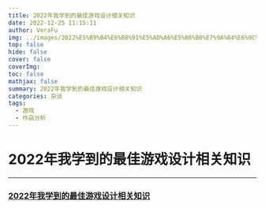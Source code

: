 ```yaml
---
title: 2022年我学到的最佳游戏设计相关知识
date: 2022-12-25 11:15:11
author: VeraFu
img: ../images/2022%E5%B9%B4%E6%88%91%E5%AD%A6%E5%88%B0%E7%9A%84%E6%9C%80%E4%BD%B3%E6%B8%B8%E6%88%8F%E8%AE%BE%E8%AE%A1%E7%9B%B8%E5%85%B3%E7%9F%A5%E8%AF%86.png
top: false
hide: false
cover: false
coverImg: 
toc: false
mathjax: false
summary: 2022年我学到的最佳游戏设计相关知识
categories: 杂谈
tags:
  - 游戏
  - 作品分析
---
```

# 2022年我学到的最佳游戏设计相关知识

***

### [2022年我学到的最佳游戏设计相关知识](https://mp.weixin.qq.com/s/7uJYWgagwVC3Tpb6S6-JTg) 


